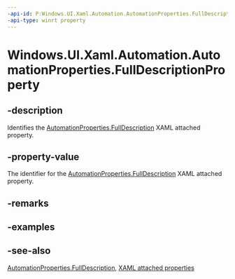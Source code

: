 ```yaml
---
-api-id: P:Windows.UI.Xaml.Automation.AutomationProperties.FullDescriptionProperty
-api-type: winrt property
---
```


<!-- Property syntax
public Windows.UI.Xaml.DependencyProperty FullDescriptionProperty { get; }
-->

# Windows.UI.Xaml.Automation.AutomationProperties.FullDescriptionProperty

## -description

Identifies the [AutomationProperties.FullDescription](automationproperties_fulldescription.md) XAML attached property.



## -property-value

The identifier for the [AutomationProperties.FullDescription](automationproperties_fulldescription.md) XAML attached property.

## -remarks

## -examples

## -see-also

[AutomationProperties.FullDescription](automationproperties_fulldescription.md), [XAML attached properties](/windows/uwp/xaml-platform/attached-properties-overview)
